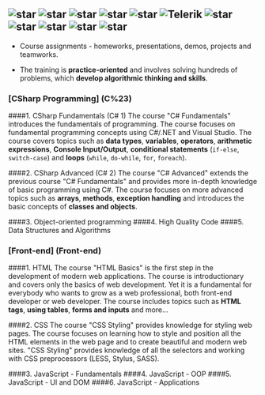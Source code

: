 ## ![star](https://github.com/petyakostova/Telerik-Academy/blob/master/images/star23.jpg)  ![star](https://github.com/petyakostova/Telerik-Academy/blob/master/images/star23.jpg)  ![star](https://github.com/petyakostova/Telerik-Academy/blob/master/images/star23.jpg)  ![star](https://github.com/petyakostova/Telerik-Academy/blob/master/images/star23.jpg)  ![star](https://github.com/petyakostova/Telerik-Academy/blob/master/images/star23.jpg)   ![Telerik](https://github.com/petyakostova/Telerik-Academy/blob/master/images/telerik-academy-logo.jpg)   ![star](https://github.com/petyakostova/Telerik-Academy/blob/master/images/star23.jpg)  ![star](https://github.com/petyakostova/Telerik-Academy/blob/master/images/star23.jpg)  ![star](https://github.com/petyakostova/Telerik-Academy/blob/master/images/star23.jpg)  ![star](https://github.com/petyakostova/Telerik-Academy/blob/master/images/star23.jpg)  ![star](https://github.com/petyakostova/Telerik-Academy/blob/master/images/star23.jpg)

* Course assignments - homeworks, presentations, demos, projects and teamworks.

* The training is **practice-oriented** and involves solving hundreds of problems, 
which **develop algorithmic thinking and skills**.

### [CSharp Programming] (C%23)

####1. CSharp Fundamentals (C# 1)
The course "C# Fundamentals" introduces the fundamentals of programming. The course focuses on fundamental programming concepts using C#/.NET and Visual Studio. The course covers topics such as **data types**, **variables**, **operators**, **arithmetic expressions**, **Console Input/Output**, **conditional statements** (`if-else`, `switch-case`) and **loops** (`while`, `do-while`, `for`, `foreach`). 

####2. CSharp Advanced (C# 2)
The course "C# Advanced" extends the previous course "C# Fundamentals" and provides more in-depth knowledge of basic programming using C#. The course focuses on more advanced topics such as **arrays**, **methods**, **exception handling** and introduces the basic concepts of **classes and objects**.

####3. Object-oriented programming
####4. High Quality Code
####5. Data Structures and Algorithms

### [Front-end] (Front-end)
####1. HTML
The course "HTML Basics" is the first step in the development of modern web applications. The course is introductionary and covers only the basics of web development. Yet it is a fundamental for everybody who wants to grow as a web professional, both front-end developer or web developer. The course includes topics such as **HTML tags**, **using tables**, **forms and inputs** and more...

####2. CSS
The course "CSS Styling" provides knowledge for styling web pages. The course focuses on learning how to style and position all the HTML elements in the web page and to create beautiful and modern web sites. "CSS Styling" provides knowledge of all the selectors and working with CSS preprocessors (LESS, Stylus, SASS).

####3. JavaScript - Fundamentals
####4. JavaScript - OOP
####5. JavaScript - UI and DOM
####6. JavaScript - Applications
